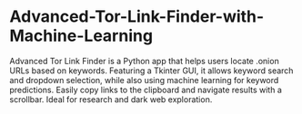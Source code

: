 # Advanced-Tor-Link-Finder-with-Machine-Learning
Advanced Tor Link Finder is a Python app that helps users locate .onion URLs based on keywords. Featuring a Tkinter GUI, it allows keyword search and dropdown selection, while also using machine learning for keyword predictions. Easily copy links to the clipboard and navigate results with a scrollbar. Ideal for research and dark web exploration.
